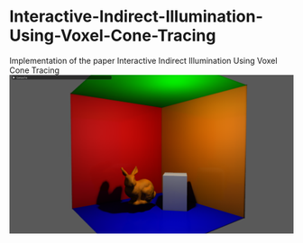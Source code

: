 # Interactive-Indirect-Illumination-Using-Voxel-Cone-Tracing
Implementation of the paper Interactive Indirect Illumination Using Voxel Cone Tracing
![image](https://github.com/HarryPyc/Interactive-Indirect-Illumination-Using-Voxel-Cone-Tracing/raw/master/VoxelConeTracing/ScreenShots/1.png)
